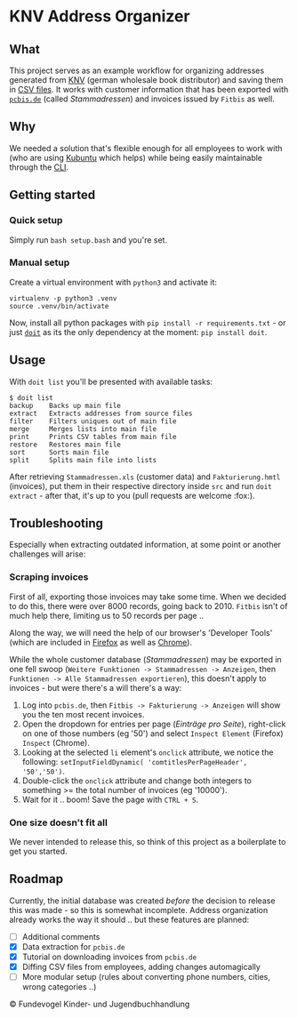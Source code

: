 # KNV Address Organizer

## What
This project serves as an example workflow for organizing addresses generated from [KNV](https://www.knv-zeitfracht.de) (german wholesale book distributor) and saving them in [CSV files](https://en.wikipedia.org/wiki/Comma-separated_values). It works with customer information that has been exported with [`pcbis.de`](https://pcbis.de) (called *Stammadressen*) and invoices issued by `Fitbis` as well.


## Why
We needed a solution that's flexible enough for all employees to work with (who are using [Kubuntu](https://kubuntu.org) which helps) while being easily maintainable through the [CLI](https://en.wikipedia.org/wiki/Command-line_interface).


## Getting started

### Quick setup
Simply run `bash setup.bash` and you're set.

### Manual setup
Create a virtual environment with `python3` and activate it:

```text
virtualenv -p python3 .venv
source .venv/bin/activate
```

Now, install all python packages with `pip install -r requirements.txt` - or just [`doit`](https://pydoit.org) as its the only dependency at the moment: `pip install doit`.


## Usage
With `doit list` you'll be presented with available tasks:

```text
$ doit list
backup    Backs up main file
extract   Extracts addresses from source files
filter    Filters uniques out of main file
merge     Merges lists into main file
print     Prints CSV tables from main file
restore   Restores main file
sort      Sorts main file
split     Splits main file into lists
```

After retrieving `Stammadressen.xls` (customer data) and `Fakturierung.hmtl` (invoices), put them in their respective directory inside `src` and run `doit extract` - after that, it's up to you (pull requests are welcome :fox:).


## Troubleshooting
Especially when extracting outdated information, at some point or another challenges will arise:

### Scraping invoices
First of all, exporting those invoices may take some time. When we decided to do this, there were over 8000 records, going back to 2010. `Fitbis` isn't of much help there, limiting us to 50 records per page ..

Along the way, we will need the help of our browser's 'Developer Tools' (which are included in [Firefox](https://developer.mozilla.org/en-US/docs/Tools) as well as [Chrome](https://developers.google.com/web/tools/chrome-devtools)).

While the whole customer database (*Stammadressen*) may be exported in one fell swoop (`Weitere Funktionen -> Stammadressen -> Anzeigen`, then `Funktionen -> Alle Stammadressen exportieren`), this doesn't apply to invoices - but were there's a will there's a way:

1. Log into `pcbis.de`, then `Fitbis -> Fakturierung -> Anzeigen` will show you the ten most recent invoices.
2. Open the dropdown for entries per page (*Einträge pro Seite*), right-click on one of those numbers (eg '50') and select `Inspect Element` (Firefox) `Inspect` (Chrome).
3. Looking at the selected `li` element's `onclick` attribute, we notice the following: `setInputFieldDynamic( 'comtitlesPerPageHeader', '50','50')`.
4. Double-click the `onclick` attribute and change both integers to something >= the total number of invoices (eg '10000').
5. Wait for it .. boom! Save the page with `CTRL + S`.

### One size doesn't fit all
We never intended to release this, so think of this project as a boilerplate to get you started.


## Roadmap
Currently, the initial database was created *before* the decision to release this was made - so this is somewhat incomplete. Address organization already works the way it should ..  but these features are planned:

- [ ] Additional comments
- [x] Data extraction for `pcbis.de`
- [x] Tutorial on downloading invoices from `pcbis.de`
- [x] Diffing CSV files from employees, adding changes automagically
- [ ] More modular setup (rules about converting phone numbers, cities, wrong categories ..)

:copyright: Fundevogel Kinder- und Jugendbuchhandlung
